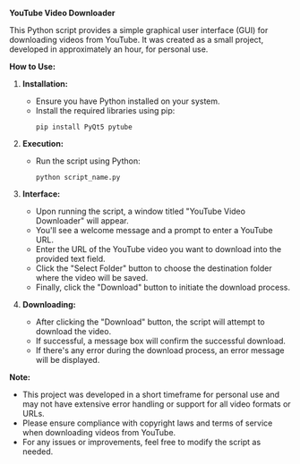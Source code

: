**YouTube Video Downloader**

This Python script provides a simple graphical user interface (GUI) for downloading videos from YouTube. It was created as a small project, developed in approximately an hour, for personal use.

**How to Use:**
1. **Installation:**
   - Ensure you have Python installed on your system.
   - Install the required libraries using pip:
     ```
     pip install PyQt5 pytube
     ```

2. **Execution:**
   - Run the script using Python:
     ```
     python script_name.py
     ```

3. **Interface:**
   - Upon running the script, a window titled "YouTube Video Downloader" will appear.
   - You'll see a welcome message and a prompt to enter a YouTube URL.
   - Enter the URL of the YouTube video you want to download into the provided text field.
   - Click the "Select Folder" button to choose the destination folder where the video will be saved.
   - Finally, click the "Download" button to initiate the download process.

4. **Downloading:**
   - After clicking the "Download" button, the script will attempt to download the video.
   - If successful, a message box will confirm the successful download.
   - If there's any error during the download process, an error message will be displayed.

**Note:**
- This project was developed in a short timeframe for personal use and may not have extensive error handling or support for all video formats or URLs.
- Please ensure compliance with copyright laws and terms of service when downloading videos from YouTube.
- For any issues or improvements, feel free to modify the script as needed.
